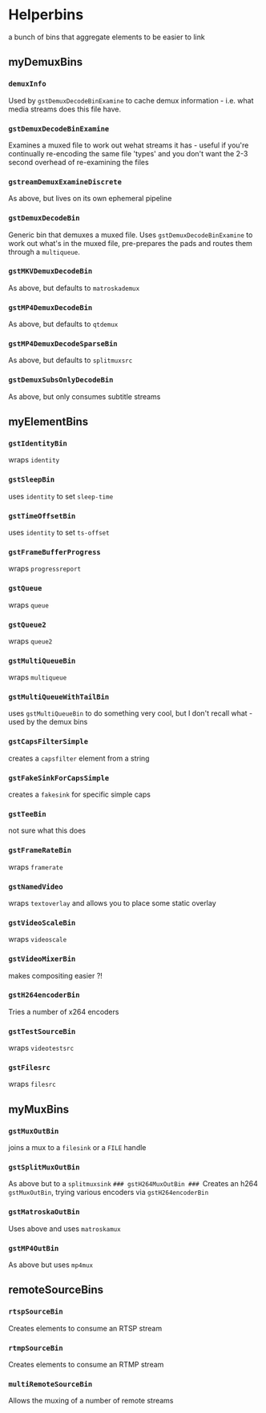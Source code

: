 # Helperbins #
a bunch of bins that aggregate elements to be easier to link

## myDemuxBins ##
### `demuxInfo` ###
Used by `gstDemuxDecodeBinExamine` to cache demux information - i.e. what media streams does this file have.
### `gstDemuxDecodeBinExamine` ###
Examines a muxed file to work out wehat streams it has - useful if you're continually re-encoding the same file 'types' and you don't want the 2-3 second overhead of re-examining the files
### `gstreamDemuxExamineDiscrete` ###
As above, but lives on its own ephemeral pipeline 
### `gstDemuxDecodeBin` ###
Generic bin that demuxes a muxed file. Uses `gstDemuxDecodeBinExamine` to work out what's in the muxed file, pre-prepares the pads and routes them through a `multiqueue`.  
### `gstMKVDemuxDecodeBin` ###
As above, but defaults to `matroskademux`
### `gstMP4DemuxDecodeBin` ###
As above, but defaults to `qtdemux`
### `gstMP4DemuxDecodeSparseBin` ###
As above, but defaults to `splitmuxsrc`
### `gstDemuxSubsOnlyDecodeBin` ###
As above, but only consumes subtitle streams
## myElementBins ##
### `gstIdentityBin` ###
wraps `identity`
### `gstSleepBin` ###
uses `identity` to set `sleep-time`
### `gstTimeOffsetBin` ###
uses `identity` to set `ts-offset`
### `gstFrameBufferProgress` ###
wraps `progressreport`
### `gstQueue` ###
wraps `queue`
### `gstQueue2` ##
wraps `queue2`
### `gstMultiQueueBin` ###
wraps `multiqueue`
### `gstMultiQueueWithTailBin` ###
uses `gstMultiQueueBin` to do something very cool, but I don't recall what - used by the demux bins
### `gstCapsFilterSimple` ###
creates a `capsfilter` element from a string
### `gstFakeSinkForCapsSimple` ###
creates a `fakesink` for specific simple caps
### `gstTeeBin` ###
not sure what this does
### `gstFrameRateBin` ###
wraps `framerate`
### `gstNamedVideo` ###
wraps `textoverlay` and allows you to place some static overlay
### `gstVideoScaleBin` ###
wraps `videoscale`
### `gstVideoMixerBin` ###
makes compositing easier ?!
### `gstH264encoderBin` ###
Tries a number of x264 encoders
### `gstTestSourceBin` ###
wraps `videotestsrc`
### `gstFilesrc` ###
wraps `filesrc`
## myMuxBins ##
### `gstMuxOutBin` ###
joins a mux to a `filesink` or a `FILE` handle
### `gstSplitMuxOutBin` ###
As above but to a `splitmuxsink`
`### gstH264MuxOutBin ###
`Creates an h264 `gstMuxOutBin`, trying various encoders via `gstH264encoderBin`
### `gstMatroskaOutBin` ###
Uses above and uses `matroskamux`
### `gstMP4OutBin` ###
As above but uses `mp4mux`
## remoteSourceBins ##
### `rtspSourceBin` ###
Creates elements to consume an RTSP stream
### `rtmpSourceBin` ###
Creates elements to consume an RTMP stream
### `multiRemoteSourceBin` ###
Allows the muxing of a number of remote streams

